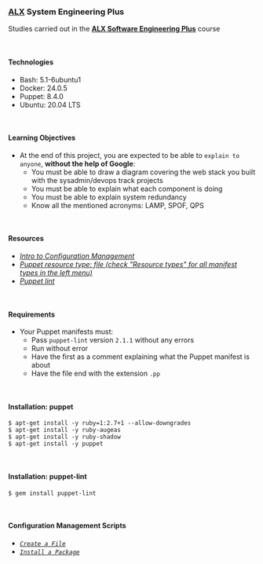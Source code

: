 ### [ALX](https://www.alxafrica.com/) System Engineering Plus

Studies carried out in the **[ALX Software Engineering Plus](https://www.alxafrica.com/software-engineering-plus/)** course

<br />

#### Technologies

* Bash:     5.1-6ubuntu1
* Docker:   24.0.5
* Puppet:   8.4.0
* Ubuntu:   20.04 LTS

<br />

#### Learning Objectives

* At the end of this project, you are expected to be able to `explain to anyone`, **without the help of Google**:
    * You must be able to draw a diagram covering the web stack you built with the sysadmin/devops track projects
    * You must be able to explain what each component is doing
    * You must be able to explain system redundancy
    * Know all the mentioned acronyms: LAMP, SPOF, QPS

<br />

#### Resources

* _[Intro to Configuration Management](https://www.digitalocean.com/community/tutorials/an-introduction-to-configuration-management)_
* _[Puppet resource type: file (check "Resource types" for all manifest types in the left menu)](https://www.puppet.com/docs/puppet/5.5/types/file.html)_
* _[Puppet lint](http://puppet-lint.com/)_

<br />

#### Requirements

* Your Puppet manifests must:
    * Pass `puppet-lint` version `2.1.1` without any errors
    * Run without error
    * Have the first as a comment explaining what the Puppet manifest is about
    * Have the file end with the extension `.pp`

<br />

#### Installation: puppet

```
$ apt-get install -y ruby=1:2.7+1 --allow-downgrades
$ apt-get install -y ruby-augeas
$ apt-get install -y ruby-shadow
$ apt-get install -y puppet
```

<br />

#### Installation: puppet-lint

```
$ gem install puppet-lint
```

<br />

#### Configuration Management Scripts

* _[`Create a File`](0-create_a_file.pp)_
* _[`Install a Package`](1-install_a_package.pp)_

<br />
